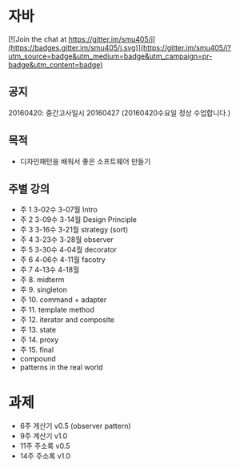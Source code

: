 # 자바

[![Join the chat at https://gitter.im/smu405/j](https://badges.gitter.im/smu405/j.svg)](https://gitter.im/smu405/j?utm_source=badge&utm_medium=badge&utm_campaign=pr-badge&utm_content=badge)

## 공지

20160420: 중간고사일시 20160427 (20160420수요일 정상 수업합니다.)

## 목적

* 디자인패턴을 배워서 좋은 소프트웨어 만들기

## 주별 강의

* 주 1 3-02수 3-07월 Intro
* 주 2 3-09수 3-14월 Design Principle
* 주 3 3-16수 3-21월 strategy (sort)
* 주 4 3-23수 3-28월 observer
* 주 5 3-30수 4-04월 decorator
* 주 6 4-06수 4-11월 facotry
* 주 7 4-13수 4-18월
* 주 8. midterm
* 주 9. singleton
* 주 10. command + adapter
* 주 11. template method
* 주 12. iterator and composite
* 주 13. state
* 주 14. proxy
* 주 15. final
* compound
* patterns in the real world

# 과제
- 6주 게산기 v0.5 (observer pattern)
- 9주 계산기 v1.0
- 11주 주소록 v0.5
- 14주 주소록 v1.0

